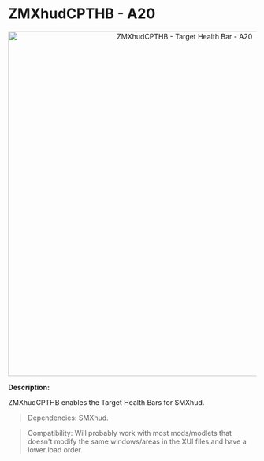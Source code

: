 # ZMXhudCPTHB - A20

<p align="center">
  <img src="https://staticdelivery.nexusmods.com/mods/1059/images/22/22-1641474964-100436540.jpeg" width="700" title="ZMXhudCPTHB - Target Health Bar - A20">
</p>

**Description:**

ZMXhudCPTHB enables the Target Health Bars for SMXhud.

> Dependencies: SMXhud.

> Compatibility: Will probably work with most mods/modlets that doesn't modify the same windows/areas in the XUI files and have a lower load order.
